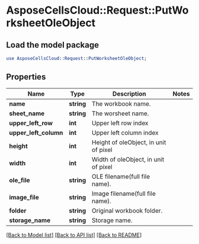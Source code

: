 # AsposeCellsCloud::Request::PutWorksheetOleObject 

## Load the model package
```perl
use AsposeCellsCloud::Request::PutWorksheetOleObject;
```

## Properties
Name | Type | Description | Notes
------------ | ------------- | ------------- | -------------
**name** | **string** | The workbook name. |
**sheet_name** | **string** | The worsheet name. |
**upper_left_row** | **int** | Upper left row index |
**upper_left_column** | **int** | Upper left column index |
**height** | **int** | Height of oleObject, in unit of pixel |
**width** | **int** | Width of oleObject, in unit of pixel |
**ole_file** | **string** | OLE filename(full file name). |
**image_file** | **string** | Image filename(full file name). |
**folder** | **string** | Original workbook folder. |
**storage_name** | **string** | Storage name. |  

[[Back to Model list]](../README.md#documentation-for-requests) [[Back to API list]](../README.md#documentation-for-api-endpoints) [[Back to README]](../README.md)


